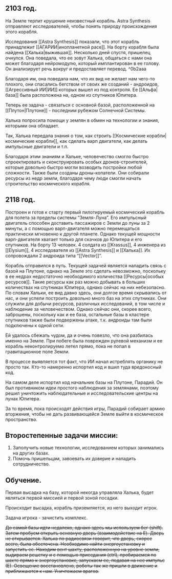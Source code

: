 ## 2103 год.

На Земле терпит крушение неизвестный корабль. Astra Synthesis отправляют исследователей, чтобы понять природу происхождения этого корабля.

Исследования [[Astra Synthesis]] показали, что этот корабль принадлежит [[АГАРИИ|инопланетной расе]]. На борту корабля была найдена [[Халька|выжившая]]. Несколько дней спустя, пришелец очнулся. Она поведала, что ее зовут Халька, общаться с нами она может благодаря нейромодулю, который имплантирован в ее голову. Он анализирует речь вокруг и предоставляет перевод. ^0b2aaa

Благодаря им, она поведала нам, что их вид не желает нам чего-то плохого, они спасались бегством от своих же созданий - андроидов, [[Агрессивный ИИ|ИИ]] которых вышел из под контроля. Ее [[Альфа|база]] была расположена на, одном из спутников Юпитера.  

Теперь ее задача - связаться с основной базой, расположенной на [[Плутон|Плутоне]] - последним рубежом Солнечной Системы. 

Халька попросила помощи у землян в обмен на технологии и знания, которыми она обладает.

Так, Халька передала знания о том, как строить [[Космические корабли|космические корабли]], как сделать варп двигатели, как делать импульсные двигатели и т.п.

Благодаря этим знаниям и Хальке, человечество смогло быстро спроектировать и сконструировать особых дронов-строителей, которые довольно быстро могли возводить постройки любой сложности. Также были созданы дроны-копатели. Они собирали ресурсы из недр земли, благодаря чему люди смогли начать строительство космического корабля. 
## 2118 год.
Построен и готов к старту первый пилотируемый космический корабль для полета за пределы системы “Земля-Луна”. Его импульсный двигатель способен доставить пассажиров с Земли до луны за 2 минуты, а с помощью варп-двигателя можно перемещаться практически мгновенно к другой планете. Однако текущей мощности варп-двигателя хватает только для скачков до Юпитера и его спутников. На борту 13 человек. 4 солдата из [[Krassus]], 4 инженера из [[Elysium]], 4 исследователя из [[Astra Synthesis]] и [[Халька]]. Их сопровождали 2 андроида типа “[[Vector]]”. 
 
Корабль отправился в путь. Текущей задачей является наладить связь с базой на Плутоне, однако на Земле это сделать невозможно, поскольку в ее недрах недостаточно необходимого количества [[Ресурсы|особых ресурсов]]. Такие ресурсы как раз можно добывать в больших количествах на спутниках Юпитера, однако сейчас на них небезопасно. По словам Хальки, ее вид давно здесь, они долгое время скрывались от нас, и они успели построить довольно много баз на этих спутниках. Они служили для добычи ресурсов, различных исследований, в том числе и наблюдение за человечеством. Однако сейчас они, скорее всего, заброшены, поскольку как и ее база, остальные базы в кластере спутников также были подвержены атаке, т.к. андроиды там были подключены к одной сети. 

Ей удалось сбежать чудом, да и очень повезло, что она разбилась именно на Земле. При побеге была поврежден рулевой механизм и ее корабль неконтролируемо летел прямо, пока не попал в гравитационное поле Земли.
 
 

В процессе выявляется тот факт, что ИИ начал истреблять органику не просто так. Кто-то намеренно испортил код и вшил туда вредоносный код.  

На самом деле испортил код начальник базы на Плутоне, Парадий. Он был противником идеи простого наблюдения за землянами, поэтому решил уничтожить наблюдательные и исследовательские центры на лунах Юпитера. 

За то время, пока происходят действия игры, Парадий собирает армию вторжения, чтобы не дать развивающейся Земле выйти в космическое пространство.


  


## Второстепенные задачи миссии: 

1. Заполучить новые технологии, исследованием которых занимались на других базах. 
2. Помочь пришельцам, завоевать их доверие и наладить сотрудничество.

  

## Обучение.
Первая высадка на базу, которой некогда управляла Халька, будет являться первой миссией и первой зоной посадки.

Происходит высадка, корабль приземляется, из него выходит игрок.

Задача игрока - зачистить комплекс.

~~До самой базы идти недалеко, однако здесь мы используем бег (shift). Затем пробуем открыть основную дверь (взаимодействие на E). Дверь не открывается. Халька по радиосвязи говорит, что дверь, скорее всего, была обесточена. Необходимо найти энергоустановку и запустить ее. Находим вент шахту, расположенную на уровне земли, выдираем решетку и с помощью приседания (ctrl), пробираемся по шахте прямо к энергоустановке, запускаем ее, подавая на нее импульс (Е). Освещение восстановлено, роботы так же пришли в движение и приближаются к нам. Уничтожаем врагов.~~
